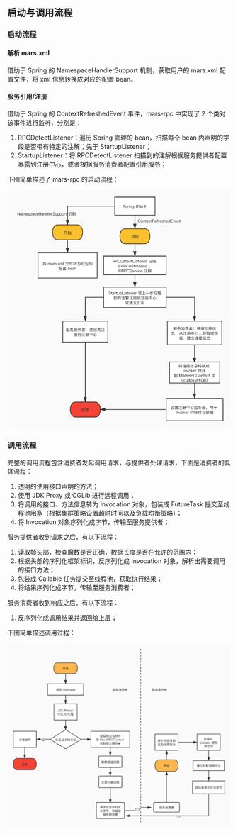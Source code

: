 ## 启动与调用流程

### 启动流程

#### 解析 mars.xml

借助于 Spring 的 NamespaceHandlerSupport 机制，获取用户的 mars.xml 配置文件，将 xml 信息转换成对应的配置 bean。

#### 服务引用/注册

借助于 Spring 的 ContextRefreshedEvent 事件，mars-rpc 中实现了 2 个类对该事件进行监听，分别是：

1. RPCDetectListener：遍历 Spring 管理的 bean，扫描每个 bean 内声明的字段是否带有特定的注解；先于 StartupListener；
2. StartupListener：将 RPCDetectListener 扫描到的注解根据服务提供者配置暴露到注册中心，或者根据服务消费者配置引用服务；

下图简单描述了 mars-rpc 的启动流程：

![init](https://github.com/notayessir/mars-rpc/blob/master/docs/image/init.jpeg)

### 调用流程

完整的调用流程包含消费者发起调用请求，与提供者处理请求，下面是消费者的具体流程：

1. 透明的使用接口声明的方法；
2. 使用 JDK Proxy 或 CGLib 进行远程调用；
3. 将调用的接口、方法信息转为 Invocation 对象，包装成 FutureTask 提交至线程池阻塞（根据集群策略设置超时时间以及负载均衡策略）；
4. 将 Invocation 对象序列化成字节，传输至服务提供者；

服务提供者收到请求之后，有以下流程：

1. 读取帧头部，检查魔数是否正确，数据长度是否在允许的范围内；
2. 根据头部的序列化框架标识，反序列化成 Invocation 对象，解析出需要调用的接口方法；
3. 包装成 Callable 任务提交至线程池，获取执行结果；
4. 将结果序列化成字节，传输至服务消费者；

服务消费者收到响应之后，有以下流程：

1. 反序列化成调用结果并返回给上层；

下图简单描述调用过程：

![invoke](https://github.com/notayessir/mars-rpc/blob/master/docs/image/invoke.jpeg)